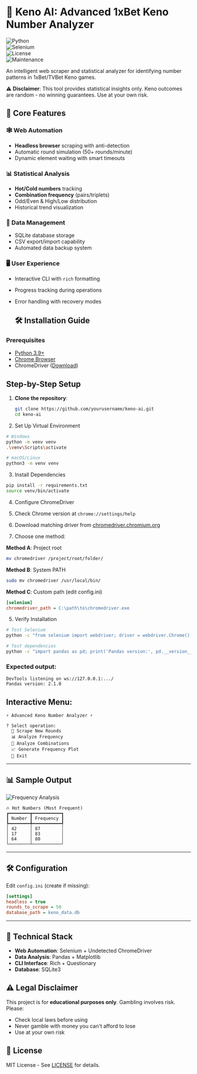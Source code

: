 # 🔮 Keno AI: Advanced 1xBet Keno Number Analyzer  

![Python](https://img.shields.io/badge/python-3.9%2B-blue?logo=python&logoColor=white)  
![Selenium](https://img.shields.io/badge/selenium-4.0+-green?logo=selenium)  
![License](https://img.shields.io/badge/license-MIT-orange)  
![Maintenance](https://img.shields.io/badge/maintenance-active-brightgreen)  

An intelligent web scraper and statistical analyzer for identifying number patterns in 1xBet/TVBet Keno games.  

⚠️ **Disclaimer**: This tool provides statistical insights only. Keno outcomes are random - no winning guarantees. Use at your own risk.  

## 🌟 Core Features

### 🕸️ Web Automation
- **Headless browser** scraping with anti-detection
- Automatic round simulation (50+ rounds/minute)
- Dynamic element waiting with smart timeouts

### 📊 Statistical Analysis
- **Hot/Cold numbers** tracking
- **Combination frequency** (pairs/triplets)
- Odd/Even & High/Low distribution
- Historical trend visualization

### 💾 Data Management
- SQLite database storage
- CSV export/import capability
- Automated data backup system

### 🖥️ User Experience
- Interactive CLI with `rich` formatting
- Progress tracking during operations
- Error handling with recovery modes

  ## 🛠️ Installation Guide

### Prerequisites
- [Python 3.9+](https://www.python.org/downloads/)
- [Chrome Browser](https://www.google.com/chrome/)
- ChromeDriver ([Download](https://chromedriver.chromium.org/downloads))

## Step-by-Step Setup

1. **Clone the repository**:
   ```bash
   git clone https://github.com/yourusername/keno-ai.git
   cd keno-ai
   ```

2. Set Up Virtual Environment
```bash
# Windows
python -m venv venv
.\venv\Scripts\activate

# macOS/Linux
python3 -m venv venv
```

3. Install Dependencies
```bash
pip install -r requirements.txt
source venv/bin/activate
```

4. Configure ChromeDriver

1. Check Chrome version at `chrome://settings/help`
2. Download matching driver from [chromedriver.chromium.org](https://chromedriver.chromium.org/downloads)
3. Choose one method:

**Method A**: Project root
```bash
mv chromedriver /project/root/folder/
```

**Method B**: System PATH
```bash
sudo mv chromedriver /usr/local/bin/
```

**Method C**: Custom path (edit config.ini)
```ini
[selenium]
chromedriver_path = C:\path\to\chromedriver.exe
```

5. Verify Installation

```bash
# Test Selenium
python -c "from selenium import webdriver; driver = webdriver.Chrome(); driver.quit()"

# Test dependencies
python -c "import pandas as pd; print('Pandas version:', pd.__version__)"
```

### Expected output:
```text
DevTools listening on ws://127.0.0.1:.../
Pandas version: 2.1.0
```

## Interactive Menu:
```text
⚡ Advanced Keno Number Analyzer ⚡

? Select operation:
  🎲 Scrape New Rounds
  📊 Analyze Frequency
  🔄 Analyze Combinations
  📈 Generate Frequency Plot
  🚪 Exit
```


---

## 📊 Sample Output

![Frequency Analysis](https://i.imgur.com/JQ8W5xO.png)

```text
🔥 Hot Numbers (Most Frequent)
┏━━━━━━━━┳━━━━━━━━━━━┓
┃ Number ┃ Frequency ┃
┡━━━━━━━━╇━━━━━━━━━━━┩
│ 42     │ 87        │
│ 17     │ 83        │
│ 64     │ 80        │
└────────┴───────────┘
```


---

## 🛠️ Configuration

Edit `config.ini` (create if missing):
```ini
[settings]
headless = true
rounds_to_scrape = 50
database_path = keno_data.db
```


---

## 🤖 Technical Stack

- **Web Automation**: Selenium + Undetected ChromeDriver
- **Data Analysis**: Pandas + Matplotlib
- **CLI Interface**: Rich + Questionary
- **Database**: SQLite3

## ⚠️ Legal Disclaimer

This project is for **educational purposes only**. Gambling involves risk. Please:
- Check local laws before using
- Never gamble with money you can't afford to lose
- Use at your own risk

## 📜 License

MIT License - See [LICENSE](LICENSE) for details.
